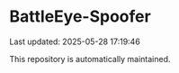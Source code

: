 # BattleEye-Spoofer

Last updated: 2025-05-28 17:19:46

This repository is automatically maintained.
